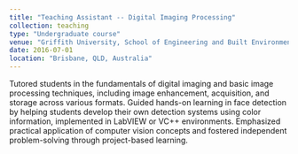 ```yaml
---
title: "Teaching Assistant -- Digital Imaging Processing"
collection: teaching
type: "Undergraduate course"
venue: "Griffith University, School of Engineering and Built Environment"
date: 2016-07-01
location: "Brisbane, QLD, Australia"
---
```


Tutored students in the fundamentals of digital imaging and basic image processing techniques, including image enhancement, acquisition, and storage across various formats. Guided hands-on learning in face detection by helping students develop their own detection systems using color information, implemented in LabVIEW or VC++ environments. Emphasized practical application of computer vision concepts and fostered independent problem-solving through project-based learning.

